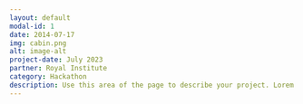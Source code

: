 ```yaml
---
layout: default
modal-id: 1
date: 2014-07-17
img: cabin.png
alt: image-alt
project-date: July 2023
partner: Royal Institute
category: Hackathon
description: Use this area of the page to describe your project. Lorem ipsum dolor sit amet, consectetur adipisicing elit. Mollitia neque assumenda ipsam nihil, molestias magnam, recusandae quos quis inventore quisquam velit asperiores, vitae? Reprehenderit soluta, eos quod consequuntur itaque. Nam.
---
```

